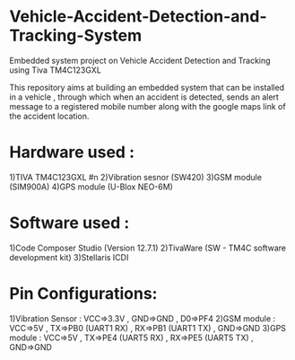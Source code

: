 # Vehicle-Accident-Detection-and-Tracking-System
Embedded system project on Vehicle Accident Detection and Tracking using Tiva TM4C123GXL

This repository aims at building an embedded system that can be installed in a vehicle , through which when an accident is detected, sends an alert message to a registered mobile number along with the google maps link of the accident location. 

# Hardware used :
  1)TIVA TM4C123GXL #n
  2)Vibration sesnor (SW420)
  3)GSM module (SIM900A)
  4)GPS module (U-Blox NEO-6M)

# Software used :
  1)Code Composer Studio (Version 12.7.1)
  2)TivaWare (SW - TM4C software development kit)
  3)Stellaris ICDI 

# Pin Configurations:
  1)Vibration Sensor : VCC=>3.3V , GND=>GND , D0=>PF4
  2)GSM module : VCC=>5V , TX=>PB0 (UART1 RX) , RX=>PB1 (UART1 TX) , GND=>GND
  3)GPS module : VCC=>5V , TX=>PE4 (UART5 RX) , RX=>PE5 (UART5 TX) , GND=>GND
  
 
